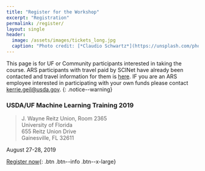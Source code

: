 ```yaml
---
title: "Register for the Workshop"
excerpt: "Registration"
permalink: /register/
layout: single
header:
  image: /assets/images/tickets_long.jpg
  caption: "Photo credit: [*Claudio Schwartz*](https://unsplash.com/photos/UX-mCYFC1cAQ)"
---
```


This page is for UF or Community participants interested in taking the
course. ARS participants with travel paid by SCINet have already been contacted
and travel information for them is [here](/ml-training-site/travel). IF you are an ARS
employee interested in participating with your own funds please contact
kerrie.geil@usda.gov.
{: .notice--warning}

### USDA/UF Machine Learning Training 2019
> J. Wayne Reitz Union, Room 2365  
> University of Florida  
> 655 Reitz Union Drive  
> Gainesville, FL 32611  

August 27-28, 2019

[Register now](https://uf-usda-ml-course.eventbrite.com){: .btn .btn--info .btn--x-large}
